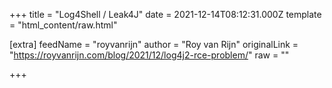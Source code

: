 
+++
title = "Log4Shell / Leak4J"
date = 2021-12-14T08:12:31.000Z
template = "html_content/raw.html"

[extra]
feedName = "royvanrijn"
author = "Roy van Rijn"
originalLink = "https://royvanrijn.com/blog/2021/12/log4j2-rce-problem/"
raw = ""

+++

